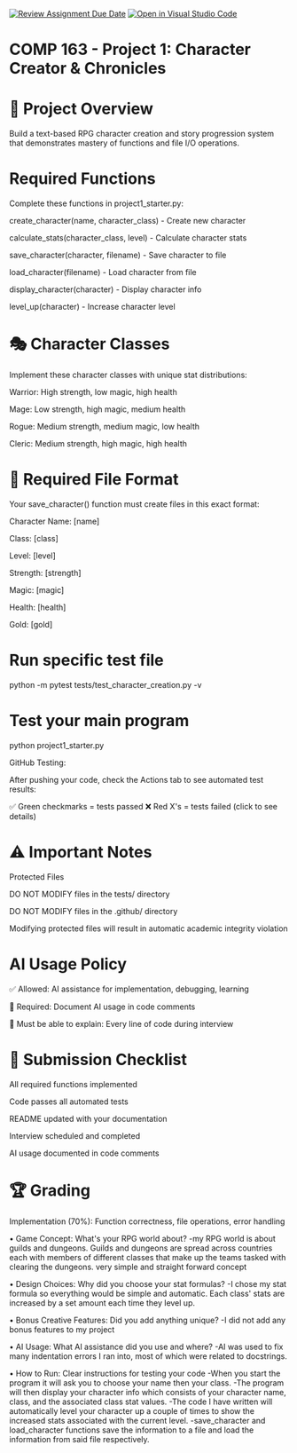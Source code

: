 [![Review Assignment Due Date](https://classroom.github.com/assets/deadline-readme-button-22041afd0340ce965d47ae6ef1cefeee28c7c493a6346c4f15d667ab976d596c.svg)](https://classroom.github.com/a/JTXl4WMa)
[![Open in Visual Studio Code](https://classroom.github.com/assets/open-in-vscode-2e0aaae1b6195c2367325f4f02e2d04e9abb55f0b24a779b69b11b9e10269abc.svg)](https://classroom.github.com/online_ide?assignment_repo_id=21303637&assignment_repo_type=AssignmentRepo)
# COMP 163 - Project 1: Character Creator & Chronicles
# 🎯 Project Overview

Build a text-based RPG character creation and story progression system that demonstrates mastery of functions and file I/O operations.

# Required Functions 
Complete these functions in project1_starter.py:

create_character(name, character_class) - Create new character

calculate_stats(character_class, level) - Calculate character stats

save_character(character, filename) - Save character to file

load_character(filename) - Load character from file

display_character(character) - Display character info

level_up(character) - Increase character level

# 🎭 Character Classes
Implement these character classes with unique stat distributions:


Warrior: High strength, low magic, high health

Mage: Low strength, high magic, medium health

Rogue: Medium strength, medium magic, low health

Cleric: Medium strength, high magic, high health

# 📁 Required File Format
Your save_character() function must create files in this exact format:

Character Name: [name]

Class: [class]

Level: [level]

Strength: [strength]

Magic: [magic]

Health: [health]

Gold: [gold]


# Run specific test file
python -m pytest tests/test_character_creation.py -v

# Test your main program
python project1_starter.py

GitHub Testing:

After pushing your code, check the Actions tab to see automated test results:

✅ Green checkmarks = tests passed
❌ Red X's = tests failed (click to see details)

# ⚠️ Important Notes
Protected Files

DO NOT MODIFY files in the tests/ directory

DO NOT MODIFY files in the .github/ directory

Modifying protected files will result in automatic academic integrity violation

# AI Usage Policy

✅ Allowed: AI assistance for implementation, debugging, learning

📝 Required: Document AI usage in code comments

🎯 Must be able to explain: Every line of code during interview

# 📝 Submission Checklist

 All required functions implemented
 
 Code passes all automated tests
 
 README updated with your documentation
 
 Interview scheduled and completed
 
 AI usage documented in code comments

# 🏆 Grading

Implementation (70%): Function correctness, file operations, error handling


•	Game Concept: What's your RPG world about?
    -my RPG world is about guilds and dungeons. Guilds and dungeons are spread across countries 
    each with members of different classes that make up the teams tasked with clearing the dungeons. 
    very simple and straight forward concept
    

•	Design Choices: Why did you choose your stat formulas?
    -I chose my stat formula so everything would be simple and automatic. 
    Each class' stats are increased by a set amount each time they level up.

•	Bonus Creative Features: Did you add anything unique?
    -I did not add any bonus features to my project
    
•	AI Usage: What AI assistance did you use and where?
    -AI was used to fix many indentation errors I ran into, most of which were related to docstrings.
    
•	How to Run: Clear instructions for testing your code
    -When you start the program it will ask you to choose your name then your class.
    -The program will then display your character info which consists of your character name, class, and the associated class stat values.
    -The code I have written will automatically level your character up a couple of times to show the increased stats associated with the current level.
    -save_character and load_character functions save the information to a file and load the information from said file respectively.


